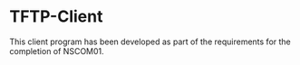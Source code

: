# TFTP-Client
This client program has been developed as part of the requirements for the completion of NSCOM01.

